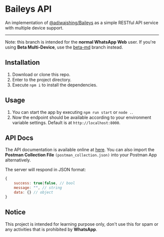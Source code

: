 # Baileys API

An implementation of [@adiwajshing/Baileys](https://github.com/adiwajshing/Baileys) as a simple RESTful API service with multiple device support.

---

Note: this branch is intended for the **normal WhatsApp Web** user. If you're using **Beta Multi-Device**, use the [beta-md](https://github.com/ookamiiixd/baileys-api/tree/beta-md) branch instead.

## Installation

1. Download or clone this repo.
2. Enter to the project directory.
3. Execute `npm i` to install the dependencies.

## Usage

1. You can start the app by executing `npm run start` or `node .`.
2. Now the endpoint should be available according to your environment variable settings. Default is at `http://localhost:8000`.

## API Docs

The API documentation is available online at [here](https://documenter.getpostman.com/view/18988925/UVRHiNne). You can also import the **Postman Collection File** `(postman_collection.json)` into your Postman App alternatively.

The server will respond in JSON format:

```javascript
{
    success: true|false, // bool
    message: "", // string
    data: {} // object
}
```

## Notice

This project is intended for learning purpose only, don't use this for spam or any activities that is prohibited by **WhatsApp**.
